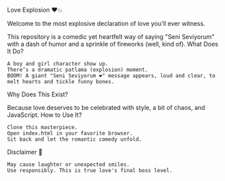 Love Explosion ❤️💥

Welcome to the most explosive declaration of love you'll ever witness.

This repository is a comedic yet heartfelt way of saying "Seni Seviyorum" with a dash of humor and a sprinkle of fireworks (well, kind of).
What Does It Do?

    A boy and girl character show up.
    There’s a dramatic patlama (explosion) moment.
    BOOM! A giant "Seni Seviyorum ❤️" message appears, loud and clear, to melt hearts and tickle funny bones.

Why Does This Exist?

Because love deserves to be celebrated with style, a bit of chaos, and JavaScript.
How to Use It?

    Clone this masterpiece.
    Open index.html in your favorite browser.
    Sit back and let the romantic comedy unfold.

Disclaimer 🚨

    May cause laughter or unexpected smiles.
    Use responsibly. This is true love's final boss level.
